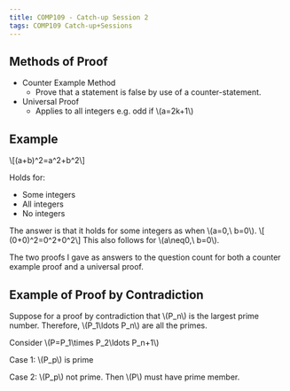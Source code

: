 ```yaml
---
title: COMP109 - Catch-up Session 2
tags: COMP109 Catch-up+Sessions
---
```

## Methods of Proof
* Counter Example Method
	* Prove that a statement is false by use of a counter-statement.
* Universal Proof
	* Applies to all integers e.g. odd if \\(a=2k+1\\)
	
## Example
\\[(a+b)^2=a^2+b^2\\]

Holds for:

* Some integers
* All integers
* No integers

The answer is that it holds for some integers as when \\(a=0,\\ b=0\\). \\[ (0+0)^2=0^2+0^2\\] This also follows for \\(a\\neq0,\\ b=0\\).

The two proofs I gave as answers to the question count for both a counter example proof and a universal proof.

## Example of Proof by Contradiction
Suppose for a proof by contradiction that \\(P_n\\) is the largest prime number. Therefore, \\(P_1\\ldots P_n\\) are all the primes.

Consider \\(P=P_1\\times P_2\\ldots P_n+1\\)

Case 1: \\(P_p\\) is prime

Case 2: \\(P_p\\) not prime. Then \\(P\\) must have prime member.
